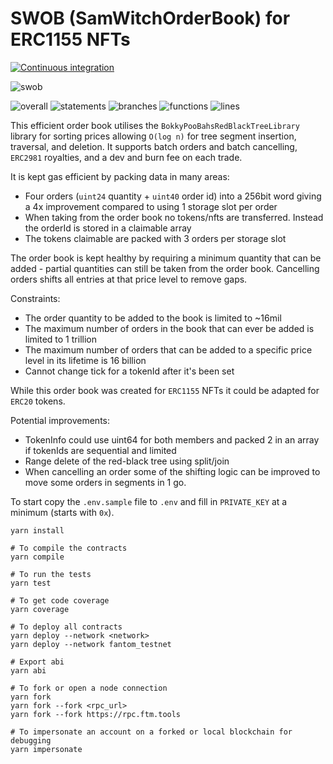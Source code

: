 # SWOB (SamWitchOrderBook) for ERC1155 NFTs

[![Continuous integration](https://github.com/PaintSwap/samwitch-orderbook/actions/workflows/main.yml/badge.svg)](https://github.com/PaintSwap/samwitch-orderbook/actions/workflows/main.yml)

![swob](https://github.com/PaintSwap/samwitch-orderbook/assets/84033732/977c060f-e6e7-418f-9d44-1012599f41c6)

![overall](https://img.shields.io/endpoint?url=https://gist.githubusercontent.com/doublesharp/8264fd8eb852ea096bf7ee56a7ab695a/raw/samwitch-orderbook-overall.json)
![statements](https://img.shields.io/endpoint?url=https://gist.githubusercontent.com/doublesharp/8264fd8eb852ea096bf7ee56a7ab695a/raw/samwitch-orderbook-statements.json)
![branches](https://img.shields.io/endpoint?url=https://gist.githubusercontent.com/doublesharp/8264fd8eb852ea096bf7ee56a7ab695a/raw/samwitch-orderbook-branches.json)
![functions](https://img.shields.io/endpoint?url=https://gist.githubusercontent.com/doublesharp/8264fd8eb852ea096bf7ee56a7ab695a/raw/samwitch-orderbook-functions.json)
![lines](https://img.shields.io/endpoint?url=https://gist.githubusercontent.com/doublesharp/8264fd8eb852ea096bf7ee56a7ab695a/raw/samwitch-orderbook-lines.json)

This efficient order book utilises the `BokkyPooBahsRedBlackTreeLibrary` library for sorting prices allowing `O(log n)` for tree segment insertion, traversal, and deletion. It supports batch orders and batch cancelling, `ERC2981` royalties, and a dev and burn fee on each trade.

It is kept gas efficient by packing data in many areas:

- Four orders (`uint24` quantity + `uint40` order id) into a 256bit word giving a 4x improvement compared to using 1 storage slot per order
- When taking from the order book no tokens/nfts are transferred. Instead the orderId is stored in a claimable array
- The tokens claimable are packed with 3 orders per storage slot

The order book is kept healthy by requiring a minimum quantity that can be added - partial quantities can still be taken from the order book. Cancelling orders shifts all entries at that price level to remove gaps.

Constraints:

- The order quantity to be added to the book is limited to ~16mil
- The maximum number of orders in the book that can ever be added is limited to 1 trillion
- The maximum number of orders that can be added to a specific price level in its lifetime is 16 billion
- Cannot change tick for a tokenId after it's been set

While this order book was created for `ERC1155` NFTs it could be adapted for `ERC20` tokens.

Potential improvements:

- TokenInfo could use uint64 for both members and packed 2 in an array if tokenIds are sequential and limited
- Range delete of the red-black tree using split/join
- When cancelling an order some of the shifting logic can be improved to move some orders in segments in 1 go.

To start copy the `.env.sample` file to `.env` and fill in `PRIVATE_KEY` at a minimum (starts with `0x`).

```shell
yarn install

# To compile the contracts
yarn compile

# To run the tests
yarn test

# To get code coverage
yarn coverage

# To deploy all contracts
yarn deploy --network <network>
yarn deploy --network fantom_testnet

# Export abi
yarn abi

# To fork or open a node connection
yarn fork
yarn fork --fork <rpc_url>
yarn fork --fork https://rpc.ftm.tools

# To impersonate an account on a forked or local blockchain for debugging
yarn impersonate
```
